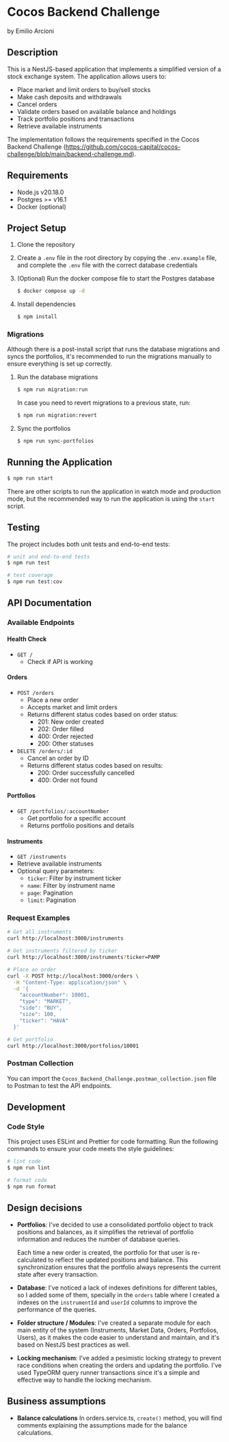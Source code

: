 # Cocos Backend Challenge
by Emilio Arcioni

## Description

This is a NestJS-based application that implements a simplified version of a stock exchange system. The application allows users to:

- Place market and limit orders to buy/sell stocks
- Make cash deposits and withdrawals 
- Cancel orders
- Validate orders based on available balance and holdings
- Track portfolio positions and transactions
- Retrieve available instruments

The implementation follows the requirements specified in the Cocos Backend Challenge (https://github.com/cocos-capital/cocos-challenge/blob/main/backend-challenge.md).

## Requirements

- Node.js v20.18.0
- Postgres >= v16.1
- Docker (optional)

## Project Setup

1. Clone the repository

1. Create a `.env` file in the root directory by copying the `.env.example` file, and complete the `.env` file with the correct database credentials

1. (Optional) Run the docker compose file to start the Postgres database
    ```bash
    $ docker compose up -d
    ```

1. Install dependencies
    ```bash
    $ npm install
    ```

### Migrations
Although there is a post-install script that runs the database migrations and syncs the portfolios, it's recommended to run the migrations manually to ensure everything is set up correctly.
1. Run the database migrations
    ```bash
    $ npm run migration:run
    ```
    In case you need to revert migrations to a previous state, run:
    ```bash
    $ npm run migration:revert
    ```
1. Sync the portfolios
    ```bash
    $ npm run sync-portfolios
    ```

## Running the Application

```bash
$ npm run start
```

There are other scripts to run the application in watch mode and production mode, but the recommended way to run the application is using the `start` script.

## Testing

The project includes both unit tests and end-to-end tests:

```bash
# unit and end-to-end tests
$ npm run test

# test coverage
$ npm run test:cov
```

## API Documentation

### Available Endpoints

#### Health Check
- `GET /` 
  - Check if API is working

#### Orders
- `POST /orders` 
  - Place a new order
  - Accepts market and limit orders
  - Returns different status codes based on order status:
    - 201: New order created
    - 202: Order filled
    - 400: Order rejected
    - 200: Other statuses
- `DELETE /orders/:id`
  - Cancel an order by ID
  - Returns different status codes based on results: 
    - 200: Order successfully cancelled
    - 400: Order not found

#### Portfolios
- `GET /portfolios/:accountNumber` 
  - Get portfolio for a specific account
  - Returns portfolio positions and details

#### Instruments
- `GET /instruments`
 - Retrieve available instruments
  - Optional query parameters:
    - `ticker`: Filter by instrument ticker
    - `name`: Filter by instrument name
    - `page`: Pagination
    - `limit`: Pagination

### Request Examples

```bash
# Get all instruments
curl http://localhost:3000/instruments

# Get instruments filtered by ticker
curl http://localhost:3000/instruments?ticker=PAMP

# Place an order
curl -X POST http://localhost:3000/orders \
  -H "Content-Type: application/json" \
  -d '{
    "accountNumber": 10001,
    "type": "MARKET",
    "side": "BUY",
    "size": 100,
    "ticker": "HAVA"
  }'

# Get portfolio
curl http://localhost:3000/portfolios/10001
```

### Postman Collection

You can import the `Cocos_Backend_Challenge.postman_collection.json` file to Postman to test the API endpoints.

## Development

### Code Style

This project uses ESLint and Prettier for code formatting. Run the following commands to ensure your code meets the style guidelines:

```bash
# lint code
$ npm run lint

# format code
$ npm run format
```

## Design decisions

- **Portfolios**: I've decided to use a consolidated portfolio object to track positions and balances, as it simplifies the retrieval of portfolio information and reduces the number of database queries.

  Each time a new order is created, the portfolio for that user is re-calculated to reflect the updated positions and balance. This synchronization ensures that the portfolio always represents the current state after every transaction.

- **Database**: I've noticed a lack of indexes definitions for different tables, so I added some of them, specially in the `orders` table where I created a indexes on the `instrumentId` and `userId` columns to improve the performance of the queries.

- **Folder structure / Modules**: I've created a separate module for each main entity of the system (Instruments, Market Data, Orders, Portfolios, Users), as it makes the code easier to understand and maintain, and it's based on NestJS best practices as well.

- **Locking mechanism**: I've added a pesimistic locking strategy to prevent race conditions when creating the orders and updating the portfolio. I've used TypeORM query runner transactions since it's a simple and effective way to handle the locking mechanism.

## Business assumptions

- **Balance calculations** In orders.service.ts, `create()` method, you will find comments explaining the assumptions made for the balance calculations.